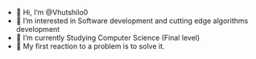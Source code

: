 - 👋 Hi, I’m @Vhutshilo0
- 👀 I’m interested in Software development and cutting edge algorithms development
- 🌱 I’m currently Studying Computer Science (Final level)
- 💞️ My first reaction to a problem is to solve it.
